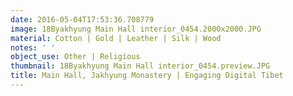 ```yaml
---
date: 2016-05-04T17:53:36.708779
image: 18Byakhyung Main Hall interior_0454.2000x2000.JPG
material: Cotton | Gold | Leather | Silk | Wood
notes: ' '
object_use: Other | Religious
thumbnail: 18Byakhyung Main Hall interior_0454.preview.JPG
title: Main Hall, Jakhyung Monastery | Engaging Digital Tibet
---
```



